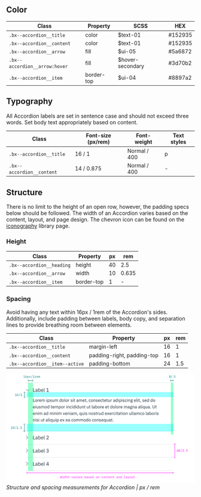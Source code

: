 ## Color

| Class                         | Property   | SCSS             | HEX        |
|-------------------------------|------------|------------------|------------|
| `.bx--accordion__title`       | color      | $text-01         |  #152935   |
| `.bx--accordion__content`     | color      | $text-01         |  #152935   |
| `.bx--accordion__arrow`       | fill       | $ui-05           |  #5a6872   |
| `.bx--accordion__arrow:hover` | fill       | $hover-secondary |  #3d70b2   |
| `.bx--accordion__item`        | border-top | $ui-04           |  #8897a2   |

## Typography

All Accordion labels are set in sentence case and should not exceed three words. Set body text appropriately based on content.

| Class                    | Font-size (px/rem) | Font-weight  | Text styles |
|--------------------------|--------------------|--------------|-------------|
| `.bx--accordion__title`  | 16 / 1             | Normal / 400 | p           |
| `.bx--accordion__content`| 14 / 0.875         | Normal / 400 | -           |

## Structure

There is no limit to the height of an open row, however, the padding specs below should be followed. The width of an Accordion varies based on the content, layout, and page design. The chevron icon can be found on the [iconography](/style/iconography/library) library page.

### Height

| Class                    | Property   | px  | rem  |
|--------------------------|------------|-----|------|
|`.bx--accordion__heading` | height     | 40  | 2.5  |
|`.bx--accordion__arrow`   | width      | 10  | 0.635|
|`.bx--accordion__item`    | border-top | 1   | -    |

### Spacing

Avoid having any text within 16px / 1rem of the Accordion's sides. Additionally, include padding between labels, body copy, and separation lines to provide breathing room between elements.

| Class                         | Property      | px | rem |
|-------------------------------|---------------|----|-----|
|`.bx--accordion__title`        | margin-left   | 16 | 1   |
|`.bx--accordion__content`      | padding-right, padding-top | 16 | 1   |
|`.bx--accordion__item--active` | padding-bottom| 24 | 1.5 |

![Structure and spacing measurements for Accordion](images/accordion-style-1.png)
_Structure and spacing measurements for Accordion | px / rem_
